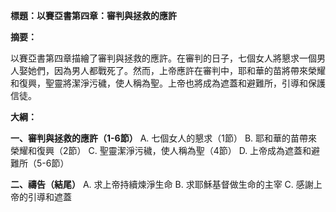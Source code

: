**標題：以賽亞書第四章：審判與拯救的應許**

**摘要：**

以賽亞書第四章描繪了審判與拯救的應許。在審判的日子，七個女人將懇求一個男人娶她們，因為男人都戰死了。然而，上帝應許在審判中，耶和華的苗將帶來榮耀和復興，聖靈將潔淨污穢，使人稱為聖。上帝也將成為遮蓋和避難所，引導和保護信徒。

**大綱：**

**一、審判與拯救的應許（1-6節）**
    A. 七個女人的懇求（1節）
    B. 耶和華的苗帶來榮耀和復興（2節）
    C. 聖靈潔淨污穢，使人稱為聖（4節）
    D. 上帝成為遮蓋和避難所（5-6節）

**二、禱告（結尾）**
    A. 求上帝持續煉淨生命
    B. 求耶穌基督做生命的主宰
    C. 感謝上帝的引導和遮蓋